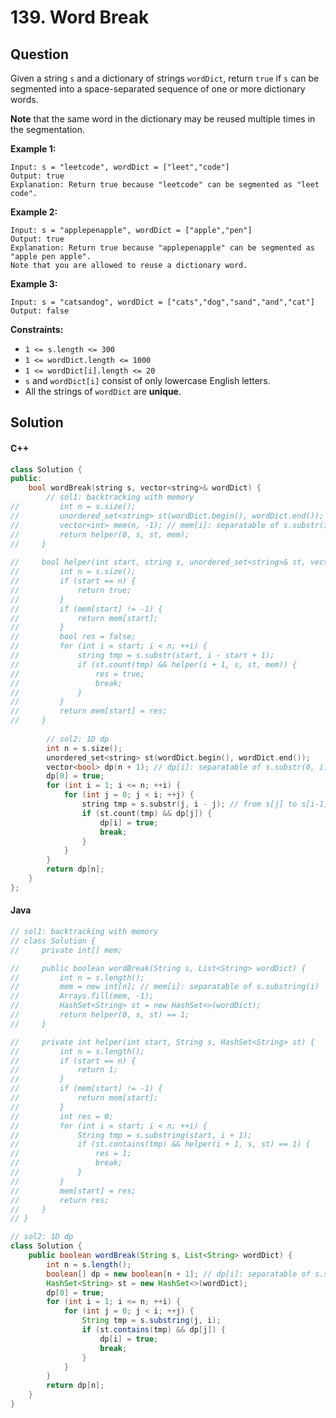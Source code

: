 # 139. Word Break

## Question

Given a string `s` and a dictionary of strings `wordDict`, return `true` if `s` can be segmented into a space-separated sequence of one or more dictionary words.

**Note** that the same word in the dictionary may be reused multiple times in the segmentation.

**Example 1:**

```
Input: s = "leetcode", wordDict = ["leet","code"]
Output: true
Explanation: Return true because "leetcode" can be segmented as "leet code".
```

**Example 2:**

```
Input: s = "applepenapple", wordDict = ["apple","pen"]
Output: true
Explanation: Return true because "applepenapple" can be segmented as "apple pen apple".
Note that you are allowed to reuse a dictionary word.
```

**Example 3:**

```
Input: s = "catsandog", wordDict = ["cats","dog","sand","and","cat"]
Output: false
```

**Constraints:**

* `1 <= s.length <= 300`
* `1 <= wordDict.length <= 1000`
* `1 <= wordDict[i].length <= 20`
* `s` and `wordDict[i]` consist of only lowercase English letters.
* All the strings of `wordDict` are **unique**.

## Solution

#### C++

```cpp
class Solution {
public:
    bool wordBreak(string s, vector<string>& wordDict) {
        // sol1: backtracking with memory
//         int n = s.size();
//         unordered_set<string> st(wordDict.begin(), wordDict.end());
//         vector<int> mem(n, -1); // mem[i]: separatable of s.substr(i)
//         return helper(0, s, st, mem);
//     }
    
//     bool helper(int start, string s, unordered_set<string>& st, vector<int>& mem) {
//         int n = s.size();
//         if (start == n) {
//             return true;
//         }
//         if (mem[start] != -1) {
//             return mem[start];
//         }
//         bool res = false;
//         for (int i = start; i < n; ++i) {
//             string tmp = s.substr(start, i - start + 1);
//             if (st.count(tmp) && helper(i + 1, s, st, mem)) {
//                 res = true;
//                 break;
//             }
//         }
//         return mem[start] = res;
//     }
        
        // sol2: 1D dp
        int n = s.size();
        unordered_set<string> st(wordDict.begin(), wordDict.end());
        vector<bool> dp(n + 1); // dp[i]: separatable of s.substr(0, i)
        dp[0] = true;
        for (int i = 1; i <= n; ++i) {
            for (int j = 0; j < i; ++j) {
                string tmp = s.substr(j, i - j); // from s[j] to s[i-1]
                if (st.count(tmp) && dp[j]) {
                    dp[i] = true;
                    break;
                }
            }
        }
        return dp[n];
    }
};
```

#### Java

```java
// sol1: backtracking with memory
// class Solution {
//     private int[] mem;

//     public boolean wordBreak(String s, List<String> wordDict) {
//         int n = s.length();
//         mem = new int[n]; // mem[i]: separatable of s.substring(i)
//         Arrays.fill(mem, -1);
//         HashSet<String> st = new HashSet<>(wordDict);
//         return helper(0, s, st) == 1;
//     }

//     private int helper(int start, String s, HashSet<String> st) {
//         int n = s.length();
//         if (start == n) {
//             return 1;
//         }
//         if (mem[start] != -1) {
//             return mem[start];
//         }
//         int res = 0;
//         for (int i = start; i < n; ++i) {
//             String tmp = s.substring(start, i + 1);
//             if (st.contains(tmp) && helper(i + 1, s, st) == 1) {
//                 res = 1;
//                 break;
//             }
//         }
//         mem[start] = res;
//         return res;
//     }
// }

// sol2: 1D dp
class Solution {
    public boolean wordBreak(String s, List<String> wordDict) {
        int n = s.length();
        boolean[] dp = new boolean[n + 1]; // dp[i]: separatable of s.substring(0, i)
        HashSet<String> st = new HashSet<>(wordDict);
        dp[0] = true;
        for (int i = 1; i <= n; ++i) {
            for (int j = 0; j < i; ++j) {
                String tmp = s.substring(j, i);
                if (st.contains(tmp) && dp[j]) {
                    dp[i] = true;
                    break;
                }
            }
        }
        return dp[n];
    }
}
```
